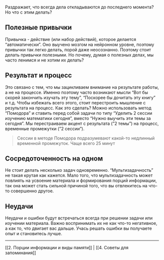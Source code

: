 Раздражает, что всегда дела откладываются до последнего момента? Но что с этим делать?
## Полезные привычки

Привычка - действие (или набор действий), которое делается “автоматически”. Оно выучено мозгом на нейронном уровне, поэтому привычки так легко делать, порой даже неосознанно.
Поэтому стоит делать привычки полезными. Но почему, думая о полезных делах, мы часто ленимся и не хотим их делать?
## Результат и процесс

Это связано с тем, что мы зацикливаем внимание на результате работы, а не на процессе. Именно поэтому часто возникают мысли “Вот бы скорей закончить изучать эту тему”, “Поскорее бы дочитать эту книгу” и т.д.
Чтобы избежать всего этого, стоит перестроить мышление с результата на процесс. Как это сделать? Можно использовать метод “Помодора” и ставить перед собой задачи по типу “Уделить 2 сессии изучению математики сегодня”, вместо “Нужно выучить эти темы за сегодня”. Мы перестраиваем акцент с результата (”2 темы”) на процесс, временные промежутки (”2 сессии”).
> Сессии в методе Помодора подразумевают какой-то недлинный временной промежуток. Чаще всего 25 минут
## Сосредоточенность на одном

Не стоит делать несколько задач одновременно. “Мультизадачность” не такая крутая как кажется. Мало того, что мультизадачность может повлиять на усвоение материала и формирования порций информации, так она может стать сильной причиной того, что вы отвлекитесь на что-то совершенно другое.
## Неудачи

Неудачи и ошибки будут встречаться всегда при решении задачи или изучении материала. Важно воспринимать их не как что-то негативное, а как то, что двигает вас дальше. Учась решать ошибки вы получаете опыт и становитесь лучше.

---
[[2. Порции информации и виды памяти]] | [[4. Советы для запоминания]]